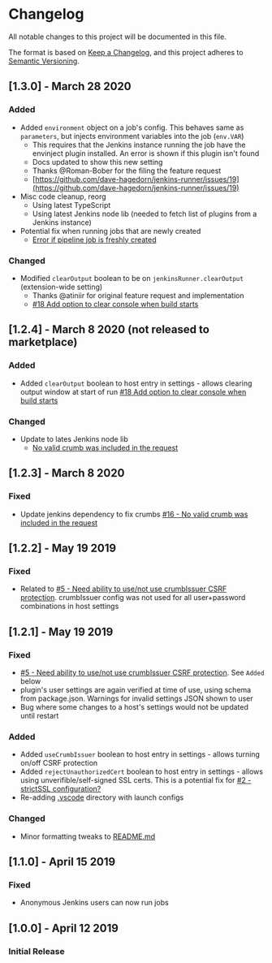 # Changelog
All notable changes to this project will be documented in this file.

The format is based on [Keep a Changelog](https://keepachangelog.com/en/1.0.0/),
and this project adheres to [Semantic Versioning](https://semver.org/spec/v2.0.0.html).

## [1.3.0] - March 28 2020
### Added
- Added `environment` object on a job's config.  This behaves same as `parameters`, but injects environment variables into the job (`env.VAR`)
  - This requires that the Jenkins instance running the job have the envinject plugin installed.  An error is shown if this plugin isn't found
  - Docs updated to show this new setting
  - Thanks @Roman-Bober for the filing the feature request
  - [https://github.com/dave-hagedorn/jenkins-runner/issues/19](https://github.com/dave-hagedorn/jenkins-runner/issues/19)
- Misc code cleanup, reorg
  - Using latest TypeScript
  - Using latest Jenkins node lib (needed to fetch list of plugins from a Jenkins instance)
- Potential fix when running jobs that are newly created
  - [Error if pipeline job is freshly created](https://github.com/dave-hagedorn/jenkins-runner/issues/14)


### Changed
- Modified `clearOutput` boolean to be on `jenkinsRunner.clearOutput` (extension-wide setting)
  - Thanks @atiniir for original feature request and implementation
  - [#18 Add option to clear console when build starts](https://github.com/dave-hagedorn/jenkins-runner/issues/18)


## [1.2.4] - March 8 2020 (not released to marketplace)
### Added
- Added `clearOutput` boolean to host entry in settings - allows clearing output window at start of run [#18 Add option to clear console when build starts](https://github.com/dave-hagedorn/jenkins-runner/issues/18)

### Changed
- Update to lates Jenkins node lib
  - [No valid crumb was included in the request](https://github.com/dave-hagedorn/jenkins-runner/issues/16)

## [1.2.3] - March 8 2020
### Fixed
- Update jenkins dependency to fix crumbs [#16 - No valid crumb was included in the request](https://github.com/dave-hagedorn/jenkins-runner/issues/16)

## [1.2.2] - May 19 2019
### Fixed
- Related to [#5 - Need ability to use/not use crumbIssuer CSRF protection](https://github.com/dave-hagedorn/jenkins-runner/issues/5).  crumbIssuer config was not used for all user+password combinations in host settings

## [1.2.1] - May 19 2019
### Fixed
- [#5 - Need ability to use/not use crumbIssuer CSRF protection](https://github.com/dave-hagedorn/jenkins-runner/issues/5). See `Added` below
- plugin's user settings are again verified at time of use, using schema from package.json.  Warnings for invalid settings JSON shown to user
- Bug where some changes to a host's settings would not be updated until restart
### Added
- Added `useCrumbIssuer` boolean to host entry in settings - allows turning on/off CSRF protection
- Added `rejectUnauthorizedCert` boolean to host entry in settings - allows using unverifible/self-signed SSL certs.  This is a potential fix for [#2 -strictSSL configuration?](https://github.com/dave-hagedorn/jenkins-runner/issues/2)
- Re-adding [.vscode](.vscode) directory with launch configs
### Changed
- Minor formatting tweaks to [README.md](README.md)

## [1.1.0] - April 15 2019
### Fixed
- Anonymous Jenkins users can now run jobs

## [1.0.0] - April 12 2019
### Initial Release